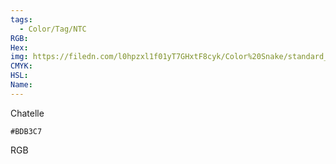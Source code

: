 ```yaml
---
tags:
  - Color/Tag/NTC
RGB:
Hex:
img: https://filedn.com/l0hpzxl1f01yT7GHxtF8cyk/Color%20Snake/standard_csv_to_svg//BDB3C7.svg
CMYK:
HSL:
Name:
---
```

Chatelle
```palette
#BDB3C7
```
RGB
